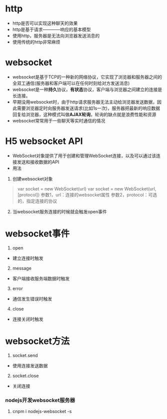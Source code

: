 # http
* http是否可以实现这种聊天的效果
* http是基于请求————响应的基本模型
* 使用http，服务器是无法向浏览器发送消息的
* 使用传统的http非常麻烦

# websocket
* websocket是基于TCP的一种新的网络协议，它实现了浏览器和服务器之间的全双工通信(服务器和客户端可以在任何时刻给对方发送消息)
* websocket是一种**持久**协议，**有状态**协议，客户端与浏览器之间建立的连接是长连接。
* 早期没用websocket时，由于http请求服务器无法主动给浏览器发送数据，因此需要浏览器定时向服务器发送请求(比如1s一次)，服务器把最新的响应数据回复给浏览器，这种模式叫做**AJAX轮询**，轮询的缺点就是浪费性能和资源
* websocket常常用于一些聊天等实时通信的情况

# H5 websocket API
* WebSocket对象提供了用于创建和管理WebSocket连接，以及可以通过该连接发送和接收数据的API
* 用法
1. 创建websocket对象
> var socket = new WebSocket(url)
> var socket = new WebSocket(url,[protocol])
> 参数1，url：连接的websocket属性
> 参数2，protocol：可选的，指定连接的协议
2. 当websocket服务连接的时候就会触发open事件

# websocket事件
1. open
* 建立连接时触发
2. message
* 客户端接收服务端数据时触发
3. error
* 通信发生错误时触发
4. close
* 连接关闭时触发

# websocket方法
1. socket.send
* 使用连接发送数据
2. socket.close
* 关闭连接


### nodejs开发websocket服务器
1. cnpm i nodejs-websocket -s
